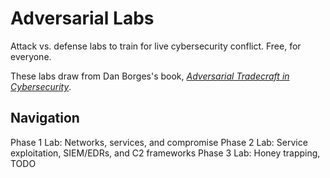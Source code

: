 # Adversarial Labs
Attack vs. defense labs to train for live cybersecurity conflict. Free, for everyone.

These labs draw from Dan Borges's book, *[Adversarial Tradecraft in Cybersecurity](https://www.packtpub.com/en-us/product/adversarial-tradecraft-in-cybersecurity-9781801076203)*.

## Navigation
Phase 1 Lab: Networks, services, and compromise
Phase 2 Lab: Service exploitation, SIEM/EDRs, and C2 frameworks
Phase 3 Lab: Honey trapping, TODO
